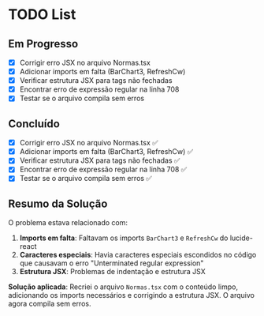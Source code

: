 # TODO List

## Em Progresso
- [x] Corrigir erro JSX no arquivo Normas.tsx
- [x] Adicionar imports em falta (BarChart3, RefreshCw)
- [x] Verificar estrutura JSX para tags não fechadas
- [x] Encontrar erro de expressão regular na linha 708
- [x] Testar se o arquivo compila sem erros

## Concluído
- [x] Corrigir erro JSX no arquivo Normas.tsx ✅
- [x] Adicionar imports em falta (BarChart3, RefreshCw) ✅
- [x] Verificar estrutura JSX para tags não fechadas ✅
- [x] Encontrar erro de expressão regular na linha 708 ✅
- [x] Testar se o arquivo compila sem erros ✅

## Resumo da Solução
O problema estava relacionado com:
1. **Imports em falta**: Faltavam os imports `BarChart3` e `RefreshCw` do lucide-react
2. **Caracteres especiais**: Havia caracteres especiais escondidos no código que causavam o erro "Unterminated regular expression"
3. **Estrutura JSX**: Problemas de indentação e estrutura JSX

**Solução aplicada**: Recriei o arquivo `Normas.tsx` com o conteúdo limpo, adicionando os imports necessários e corrigindo a estrutura JSX. O arquivo agora compila sem erros.
